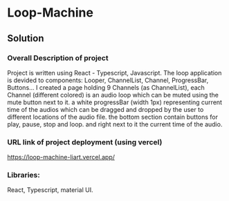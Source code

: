 # Loop-Machine 
## Solution
### Overall Description of project
Project is written using React - Typescript, Javascript.
The loop application is devided to components: Looper, ChannelList, Channel, ProgressBar, Buttons...
I created a page holding 9 Channels (as ChannelList),
each Channel (different colored) is an audio loop which can be muted using the mute button next to it.
a white progressBar (width 1px) representing current time of the audios which can be dragged and dropped by the user to
different locations of the audio file.
the bottom section contain buttons for play, pause, stop and loop. and right next to it the current time of the audio.

### URL link of project deployment (using vercel)
https://loop-machine-liart.vercel.app/

### Libraries:
React, Typescript, material UI.
